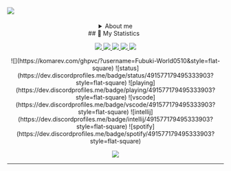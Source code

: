 
<h1 aline="center">
 <a href="https://git.io/typing-svg">
  <img src="https://readme-typing-svg.herokuapp.com?font=Fira+Code&pause=1000&color=F7F7F7&width=435&lines=Hi+my+name+is+Hai+Nam+;CTRL+%2B+C+----+CTRL+%2B+V;Shirakami+Fubuki+Love+You+❣️"/>
 </a>
</h1>
<div align = "center"> 
 <details><summary>About me</summary>
  <p>
   <br>- A developer from Viet Nam</br>
   <br>- Studying at FPT Polytechnic</br>
   <br>- My age is a secret</br>
   <br>- I am a Anime Otaku</br>
  </p>
  </details>
## 🔖 My Statistics
&nbsp;
<p align="center">
    <a href="https://github.com/Fubuki-World0510/">
        <img src="https://github-readme-stats.vercel.app/api?username=Fubuki-World0510&hide=issues,prs&count_private=true&show_owner=true&show_icons=true&bg_color=0d1117&title_color=ffffff&text_color=ffffff&icon_color=F7F7F7&hide_border=true/" />
    </a>
    <a href="https://github.com/Fubuki-World0510">
        <img src="https://github-readme-stats.vercel.app/api/top-langs/?username=Fubuki-World0510&layout=compact&count_private=true&langs_count=8&card_width=445&bg_color=0d1117&title_color=ffffff&text_color=ffffff&icon_color=F7F7F7&hide_border=true/" />
    </a>
    <a href="https://github.com/Fubuki-World0510">
        <img src="https://github-readme-streak-stats.herokuapp.com?user=Fubuki-World0510&hide_border=true&background=0D1117&currStreakLabel=FFFFFF&sideLabels=FFFFFF&currStreakNum=FFFFFF&dates=FFFFFF&sideNums=FFFFFF&fire=F7F7F7&ring=F7F7F7&stroke=FFFFFFFF"/>
 </a>
 <a href="https://www.facebook.com/HaiFubu1234">
  <img src="https://img.shields.io/badge/Facebook-1877F2?style=for-the-badge&logo=facebook&logoColor=white">
 </a>
    <a href="https://open.spotify.com/user/31hlisifx4gblbhr6se6nl3bt6jq">
     <img src="https://cdn.discordapp.com/attachments/881440354333786112/1041027378371100752/image.png"/>
    </a>
</p>
![](https://komarev.com/ghpvc/?username=Fubuki-World0510&style=flat-square)
![status](https://dev.discordprofiles.me/badge/status/491577179495333903?style=flat-square)
![playing](https://dev.discordprofiles.me/badge/playing/491577179495333903?style=flat-square)
![vscode](https://dev.discordprofiles.me/badge/vscode/491577179495333903?style=flat-square)
![intellij](https://dev.discordprofiles.me/badge/intellij/491577179495333903?style=flat-square)
![spotify](https://dev.discordprofiles.me/badge/spotify/491577179495333903?style=flat-square)
</div>

 <p align="center">
        <img src="https://cdn.discordapp.com/attachments/881440354333786112/1038679624122642442/minato-aqua-vtuber.gif" />
<p align="centre">

------------------------------------------  

